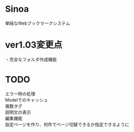 # Sinoa  
単純なWebブックマークシステム  

# ver1.03変更点  
・完全なフォルダ作成機能    
  
# TODO  
エラー時の処理  
Modelでのキャッシュ  
複数タグ  
説明文の表示  
編集機能  
設定ページを作り、何件でページ切替できるか指定できるように  
